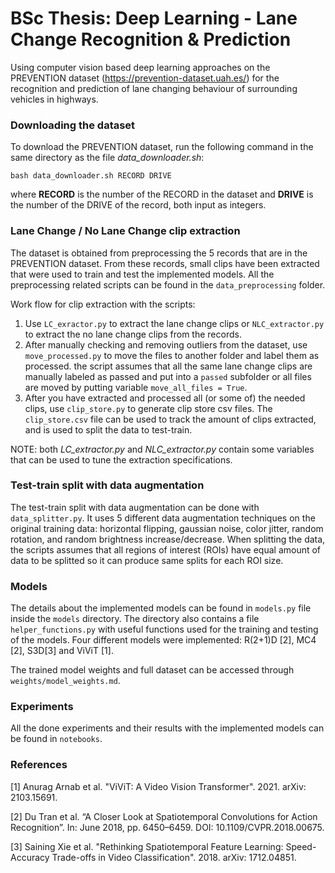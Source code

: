 # BSc Thesis: Deep Learning - Lane Change Recognition & Prediction

Using computer vision based deep learning approaches on the PREVENTION dataset (https://prevention-dataset.uah.es/) for the recognition 
and prediction of lane changing behaviour of surrounding vehicles in highways.

### Downloading the dataset
To download the PREVENTION dataset, run the following command in the same directory as the file *data_downloader.sh*:
```
bash data_downloader.sh RECORD DRIVE
```
where **RECORD** is the number of the RECORD in the dataset and **DRIVE** is the number of the DRIVE of the record, both input as integers.

### Lane Change / No Lane Change clip extraction
The dataset is obtained from preprocessing the 5 records that are in the PREVENTION dataset. From these records,
small clips have been extracted that were used to train and test the implemented models.
All the preprocessing related scripts can be found in the `data_preprocessing` folder.

Work flow for clip extraction with the scripts:
1. Use `LC_exractor.py` to extract the lane change clips or `NLC_extractor.py` to extract the no lane change clips from the records.
2. After manually checking and removing outliers from the dataset, use `move_processed.py` to move the files
to another folder and label them as processed. the script assumes that all the same lane change clips are manually labeled as passed 
and put into a `passed` subfolder or all files are moved by putting variable `move_all_files = True`.
3. After you have extracted and processed all (or some of) the needed clips, use `clip_store.py` to generate clip store csv files. 
The `clip_store.csv` file can be used to track the amount of clips extracted, and is used to split the data to test-train.

NOTE: both *LC_extractor.py* and *NLC_extractor.py* contain some variables that can be used to tune the extraction
specifications.

### Test-train split with data augmentation
The test-train split with data augmentation can be done with `data_splitter.py`. It uses 5 different data augmentation
techniques on the original training data: horizontal flipping, gaussian noise, color jitter, random rotation, and 
random brightness increase/decrease.
When splitting the data, the scripts assumes that all regions of interest (ROIs) have equal amount of data to be splitted so
it can produce same splits for each ROI size.

### Models
The details about the implemented models can be found in `models.py` file inside the ``models`` directory. The directory also
contains a file `helper_functions.py` with useful functions used for the training and testing of the models. 
Four different models were implemented: R(2+1)D [2], MC4 [2], S3D[3] and ViViT [1].

The trained model weights and full dataset can be accessed through `weights/model_weights.md`.

### Experiments
All the done experiments and their results with the implemented models can be found in `notebooks`.

### References
[1] Anurag Arnab et al. "ViViT: A Video Vision Transformer". 2021. arXiv: 2103.15691.

[2] Du Tran et al. “A Closer Look at Spatiotemporal Convolutions for Action Recognition”. In: June 2018, pp. 6450–6459. DOI: 10.1109/CVPR.2018.00675.

[3] Saining Xie et al. "Rethinking Spatiotemporal Feature Learning:
Speed-Accuracy Trade-offs in Video Classification". 2018. arXiv: 1712.04851.